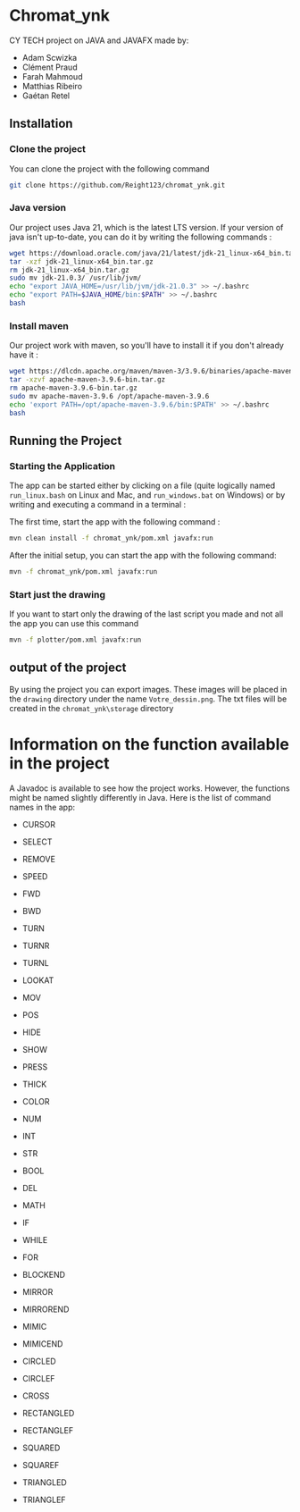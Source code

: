# Chromat_ynk
CY TECH project on JAVA and JAVAFX made by:
- Adam Scwizka
- Clément Praud
- Farah Mahmoud
- Matthias Ribeiro
- Gaétan Retel

## Installation

### Clone the project

You can clone the project with the following command

```bash
git clone https://github.com/Reight123/chromat_ynk.git
```

### Java version

Our project uses Java 21, which is the latest LTS version.
If your version of java isn't up-to-date, you can do it by writing the following commands :

```bash
wget https://download.oracle.com/java/21/latest/jdk-21_linux-x64_bin.tar.gz
tar -xzf jdk-21_linux-x64_bin.tar.gz
rm jdk-21_linux-x64_bin.tar.gz
sudo mv jdk-21.0.3/ /usr/lib/jvm/
echo "export JAVA_HOME=/usr/lib/jvm/jdk-21.0.3" >> ~/.bashrc
echo "export PATH=$JAVA_HOME/bin:$PATH" >> ~/.bashrc
bash
```

### Install maven

Our project work with maven, so you'll have to install it if you don't already have it :

```bash
wget https://dlcdn.apache.org/maven/maven-3/3.9.6/binaries/apache-maven-3.9.6-bin.tar.gz
tar -xzvf apache-maven-3.9.6-bin.tar.gz
rm apache-maven-3.9.6-bin.tar.gz
sudo mv apache-maven-3.9.6 /opt/apache-maven-3.9.6
echo 'export PATH=/opt/apache-maven-3.9.6/bin:$PATH' >> ~/.bashrc
bash
```

## Running the Project

### Starting the Application


The app can be started either by clicking on a file (quite logically named `run_linux.bash` on Linux and Mac, and `run_windows.bat` on Windows) or by writing and executing a command in a terminal :

The first time, start the app with the following command :

```bash
mvn clean install -f chromat_ynk/pom.xml javafx:run
``` 

After the initial setup, you can start the app with the following command:

```bash
mvn -f chromat_ynk/pom.xml javafx:run
```

### Start just the drawing

If you want to start only the drawing of the last script you made and not all the app you can use this command

```bash
mvn -f plotter/pom.xml javafx:run
```

## output of the project

By using the project you can export images. These images will be placed in the `drawing` directory under the name `Votre_dessin.png`.
The txt files will be created in the `chromat_ynk\storage` directory

# Information on the function available in the project

A Javadoc is available to see how the project works.
However, the functions might be named slightly differently in Java. Here is the list of command names in the app:


- CURSOR
- SELECT
- REMOVE


- SPEED


- FWD
- BWD
- TURN
- TURNR
- TURNL
- LOOKAT
- MOV
- POS
- HIDE
- SHOW
- PRESS
- THICK
- COLOR


- NUM
- INT
- STR
- BOOL
- DEL
- MATH


- IF
- WHILE
- FOR
- BLOCKEND


- MIRROR
- MIRROREND
- MIMIC
- MIMICEND


- CIRCLED
- CIRCLEF
- CROSS
- RECTANGLED
- RECTANGLEF
- SQUARED
- SQUAREF
- TRIANGLED
- TRIANGLEF



